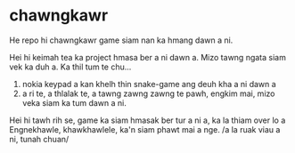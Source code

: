 # chawngkawr
He repo hi chawngkawr game siam nan ka hmang dawn a ni.

Hei hi keimah tea ka project hmasa ber a ni dawn a. Mizo tawng ngata siam vek ka duh a.
Ka thil tum te chu...
  1. nokia keypad a kan khelh thin snake-game ang deuh kha a ni dawn a
  2. a ri te, a thlalak te, a tawng zawng zawng te pawh, engkim mai, mizo veka siam ka tum dawn a ni.

Hei hi tawh rih se, game ka siam hmasak ber tur a ni a, ka la thiam over lo a 
Engnekhawle, khawkhawlele, ka'n siam phawt mai a nge.
/a la ruak viau a ni, tunah chuan/
